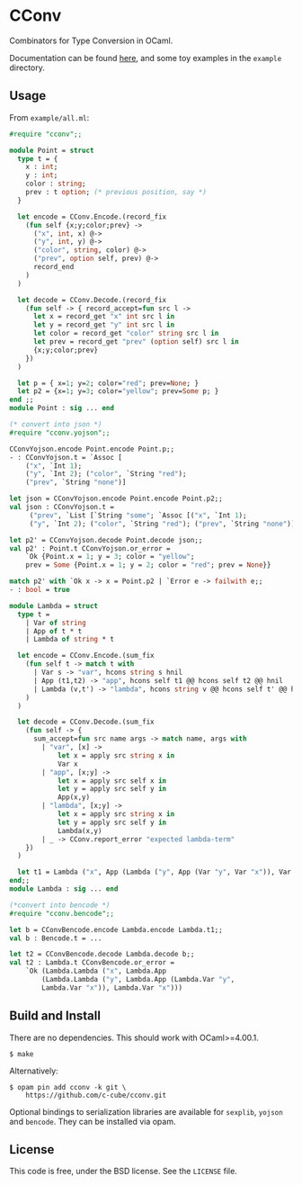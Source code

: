 CConv
=====

Combinators for Type Conversion in OCaml.

Documentation can be found [here](http://cedeela.fr/~simon/software/cconv/CConv.html),
and some toy examples in the `example` directory.

## Usage

From `example/all.ml`:

```ocaml
#require "cconv";;

module Point = struct
  type t = {
    x : int;
    y : int;
    color : string;
    prev : t option; (* previous position, say *)
  }

  let encode = CConv.Encode.(record_fix
    (fun self {x;y;color;prev} ->
      ("x", int, x) @->
      ("y", int, y) @->
      ("color", string, color) @->
      ("prev", option self, prev) @->
      record_end
    )
  )

  let decode = CConv.Decode.(record_fix
    (fun self -> { record_accept=fun src l ->
      let x = record_get "x" int src l in
      let y = record_get "y" int src l in
      let color = record_get "color" string src l in
      let prev = record_get "prev" (option self) src l in
      {x;y;color;prev}
    })
  )

  let p = { x=1; y=2; color="red"; prev=None; }
  let p2 = {x=1; y=3; color="yellow"; prev=Some p; }
end ;;
module Point : sig ... end

(* convert into json *)
#require "cconv.yojson";;

CConvYojson.encode Point.encode Point.p;;
- : CConvYojson.t = `Assoc [
    ("x", `Int 1);
    ("y", `Int 2); ("color", `String "red");
    ("prev", `String "none")]

let json = CConvYojson.encode Point.encode Point.p2;;
val json : CConvYojson.t =                                                                                                                                                         `Assoc                                                                                                                                                                             [("x", `Int 1); ("y", `Int 3); ("color", `String "yellow");                                                                                                                  
     ("prev", `List [`String "some"; `Assoc [("x", `Int 1);
     ("y", `Int 2); ("color", `String "red"); ("prev", `String "none")]])]

let p2' = CConvYojson.decode Point.decode json;;
val p2' : Point.t CConvYojson.or_error =
    `Ok {Point.x = 1; y = 3; color = "yellow";
    prev = Some {Point.x = 1; y = 2; color = "red"; prev = None}}

match p2' with `Ok x -> x = Point.p2 | `Error e -> failwith e;;
- : bool = true

module Lambda = struct
  type t =
    | Var of string
    | App of t * t
    | Lambda of string * t

  let encode = CConv.Encode.(sum_fix
    (fun self t -> match t with
      | Var s -> "var", hcons string s hnil
      | App (t1,t2) -> "app", hcons self t1 @@ hcons self t2 @@ hnil
      | Lambda (v,t') -> "lambda", hcons string v @@ hcons self t' @@ hnil
    )
  )

  let decode = CConv.Decode.(sum_fix
    (fun self -> {
      sum_accept=fun src name args -> match name, args with
        | "var", [x] ->
            let x = apply src string x in
            Var x
        | "app", [x;y] ->
            let x = apply src self x in
            let y = apply src self y in
            App(x,y)
        | "lambda", [x;y] ->
            let x = apply src string x in
            let y = apply src self y in
            Lambda(x,y)
        | _ -> CConv.report_error "expected lambda-term"
    })
  )

  let t1 = Lambda ("x", App (Lambda ("y", App (Var "y", Var "x")), Var "x"))
end;;
module Lambda : sig ... end

(*convert into bencode *)
#require "cconv.bencode";;

let b = CConvBencode.encode Lambda.encode Lambda.t1;;
val b : Bencode.t = ...

let t2 = CConvBencode.decode Lambda.decode b;;
val t2 : Lambda.t CConvBencode.or_error =
    `Ok (Lambda.Lambda ("x", Lambda.App
        (Lambda.Lambda ("y", Lambda.App (Lambda.Var "y",
        Lambda.Var "x")), Lambda.Var "x")))

```


## Build and Install

There are no dependencies. This should work with OCaml>=4.00.1.

    $ make

Alternatively:

    $ opam pin add cconv -k git \
        https://github.com/c-cube/cconv.git

Optional bindings to serialization libraries are available for `sexplib`,
`yojson` and `bencode`. They can be installed via opam.

## License

This code is free, under the BSD license. See the `LICENSE` file.
